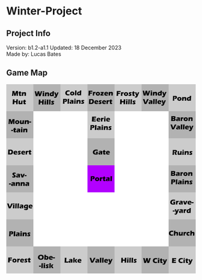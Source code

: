 # Winter-Project

## Project Info
Version: b1.2-a1.1
Updated: 18 December 2023  
Made by: Lucas Bates 

## Game Map
![A map of the game](mp.png)